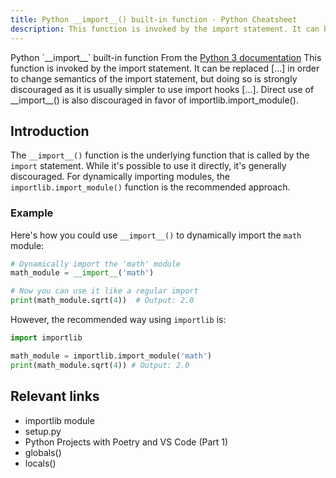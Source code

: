 ```yaml
---
title: Python __import__() built-in function - Python Cheatsheet
description: This function is invoked by the import statement. It can be replaced [...] in order to change semantics of the import statement, but doing so is strongly discouraged as it is usually simpler to use import hooks [...]. Direct use of __import__() is also discouraged in favor of importlib.import_module().
---
```


<base-title :title="frontmatter.title" :description="frontmatter.description">
Python `__import__` built-in function
</base-title>

<base-disclaimer>
  <base-disclaimer-title>
    From the <a target="_blank" href="https://docs.python.org/3/library/functions.html#import__">Python 3 documentation</a>
  </base-disclaimer-title>
  <base-disclaimer-content>
    This function is invoked by the import statement. It can be replaced [...] in order to change semantics of the import statement, but doing so is strongly discouraged as it is usually simpler to use import hooks [...]. Direct use of __import__() is also discouraged in favor of importlib.import_module().
  </base-disclaimer-content>
</base-disclaimer>

## Introduction

The `__import__()` function is the underlying function that is called by the `import` statement. While it's possible to use it directly, it's generally discouraged. For dynamically importing modules, the `importlib.import_module()` function is the recommended approach.

### Example

Here's how you could use `__import__()` to dynamically import the `math` module:

```python
# Dynamically import the 'math' module
math_module = __import__('math')

# Now you can use it like a regular import
print(math_module.sqrt(4))  # Output: 2.0
```

However, the recommended way using `importlib` is:

```python
import importlib

math_module = importlib.import_module('math')
print(math_module.sqrt(4)) # Output: 2.0
```

## Relevant links

- <router-link :to="'/modules/importlib'">importlib module</router-link>
- <router-link :to="'/cheatsheet/setup-py'">setup.py</router-link>
- <router-link :to="'/blog/python-projects-with-poetry-and-vscode-part-1'">Python Projects with Poetry and VS Code (Part 1)</router-link>
- <router-link :to="'/builtin/globals'">globals()</router-link>
- <router-link :to="'/builtin/locals'">locals()</router-link>
